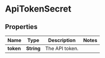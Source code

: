 

# ApiTokenSecret


## Properties

| Name | Type | Description | Notes |
|------------ | ------------- | ------------- | -------------|
|**token** | **String** | The API token. |  |



